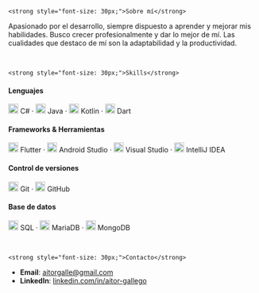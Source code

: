 ><div style="text-align: left;">
    <strong style="font-size: 30px;">Sobre mí</strong>
</div>

Apasionado por el desarrollo, siempre dispuesto a aprender y mejorar mis habilidades. Busco crecer profesionalmente y dar lo mejor de mí. Las cualidades que destaco de mí son la adaptabilidad y la productividad.

<br>

><div style="text-align: left;">
    <strong style="font-size: 30px;">Skills</strong>
</div>

#### Lenguajes

<img src="https://cdn.jsdelivr.net/gh/devicons/devicon/icons/csharp/csharp-original.svg" alt="C#" width="20" height="20"> C# · 
<img src="https://cdn.jsdelivr.net/gh/devicons/devicon/icons/java/java-original.svg" alt="Java" width="20" height="20"> Java · 
<img src="https://cdn.jsdelivr.net/gh/devicons/devicon/icons/kotlin/kotlin-original.svg" alt="Kotlin" width="20" height="20"> Kotlin · 
<img src="https://cdn.jsdelivr.net/gh/devicons/devicon/icons/dart/dart-original.svg" alt="Dart" width="20" height="20"> Dart  

#### Frameworks & Herramientas

<img src="https://cdn.jsdelivr.net/gh/devicons/devicon/icons/flutter/flutter-original.svg" alt="Flutter" width="20" height="20"> Flutter · 
<img src="https://cdn.jsdelivr.net/gh/devicons/devicon/icons/androidstudio/androidstudio-original.svg" alt="Android Studio" width="20" height="20"> Android Studio · 
<img src="https://cdn.jsdelivr.net/gh/devicons/devicon/icons/visualstudio/visualstudio-plain.svg" alt="Visual Studio" width="20" height="20"> Visual Studio · 
<img src="https://cdn.jsdelivr.net/gh/devicons/devicon/icons/intellij/intellij-original.svg" alt="IntelliJ IDEA" width="20" height="20"> IntelliJ IDEA  

#### Control de versiones

<img src="https://cdn.jsdelivr.net/gh/devicons/devicon/icons/git/git-original.svg" alt="Git" width="20" height="20"> Git · 
<img src="https://cdn.jsdelivr.net/gh/devicons/devicon/icons/github/github-original.svg" alt="GitHub" width="20" height="20"> GitHub  

#### Base de datos

<img src="https://cdn.jsdelivr.net/gh/devicons/devicon/icons/mysql/mysql-original.svg" alt="SQL" width="20" height="20"> SQL · 
<img src="https://cdn.jsdelivr.net/gh/devicons/devicon/icons/mariadb/mariadb-original.svg" alt="MariaDB" width="20" height="20"> MariaDB · 
<img src="https://cdn.jsdelivr.net/gh/devicons/devicon/icons/mongodb/mongodb-original.svg" alt="MongoDB" width="20" height="20"> MongoDB  

<br>

><div style="text-align: left;">
    <strong style="font-size: 30px;">Contacto</strong>
</div>

- **Email**: [aitorgalle@gmail.com](mailto:aitorgalle@gmail.com)
- **LinkedIn**: [linkedin.com/in/aitor-gallego](https://linkedin.com/in/aitor-gallego)

